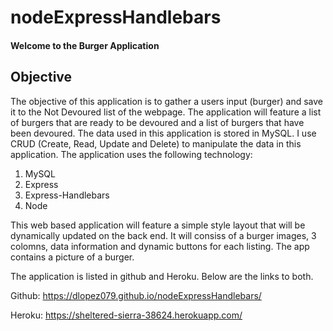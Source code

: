 # nodeExpressHandlebars

#### Welcome to the Burger Application

## Objective
The objective of this application is to gather a users input (burger) and save it to the Not Devoured list of the webpage.  The application will feature a list of burgers that are ready to be devoured and a list of burgers that have been devoured.  The data used in this application is stored in MySQL.  I use CRUD (Create, Read, Update and Delete) to manipulate the data in this application.  The application uses the following technology: 

1. MySQL
2. Express
3. Express-Handlebars
4. Node

This web based application will feature a simple style layout that will be dynamically updated on the back end. It will consiss of a burger images, 3 colomns, data information and dynamic buttons for each listing.  The app contains a picture of a burger.

The application is listed in github and Heroku.  Below are the links to both. 

Github: https://dlopez079.github.io/nodeExpressHandlebars/

Heroku: https://sheltered-sierra-38624.herokuapp.com/
